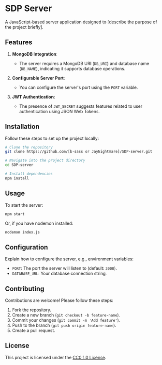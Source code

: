 # SDP Server

A JavaScript-based server application designed to [describe the purpose of the project briefly].

## Features

1. **MongoDB Integration**:
   - The server requires a MongoDB URI (`DB_URI`) and database name (`DB_NAME`), indicating it supports database operations.

2. **Configurable Server Port**:
   - You can configure the server's port using the `PORT` variable.

3. **JWT Authentication**:
   - The presence of `JWT_SECRET` suggests features related to user authentication using JSON Web Tokens.

## Installation

Follow these steps to set up the project locally:

```bash
# Clone the repository
git clone https://github.com/[b-sass or JayNightmare]/SDP-server.git

# Navigate into the project directory
cd SDP-server

# Install dependencies
npm install
```

## Usage

To start the server:

```bash
npm start
```

Or, if you have nodemon installed:

```bash
nodemon index.js
```

## Configuration

Explain how to configure the server, e.g., environment variables:

- `PORT`: The port the server will listen to (default: `3000`).
- `DATABASE_URL`: Your database connection string.

## Contributing

Contributions are welcome! Please follow these steps:

1. Fork the repository.
2. Create a new branch (`git checkout -b feature-name`).
3. Commit your changes (`git commit -m 'Add feature'`).
4. Push to the branch (`git push origin feature-name`).
5. Create a pull request.

## License

This project is licensed under the [CC0 1.0 License](LICENSE).

